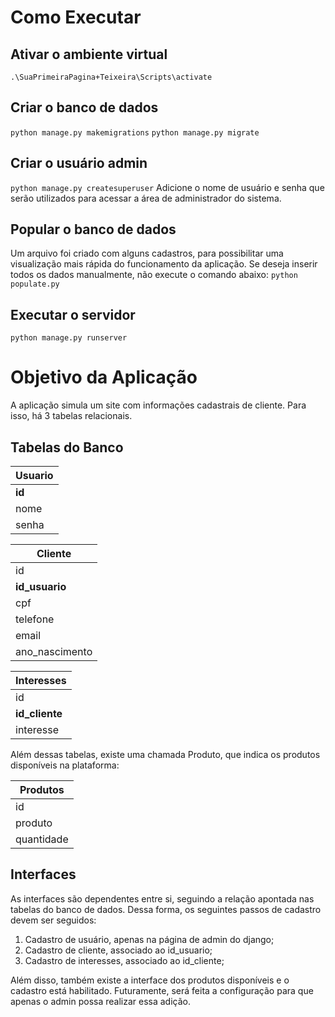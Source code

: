 # Como Executar

## Ativar o ambiente virtual
`.\SuaPrimeiraPagina+Teixeira\Scripts\activate`

## Criar o banco de dados
`python manage.py makemigrations`
`python manage.py migrate`

## Criar o usuário admin
`python manage.py createsuperuser`
Adicione o nome de usuário e senha que serão utilizados para acessar a área de administrador do sistema.

## Popular o banco de dados
Um arquivo foi criado com alguns cadastros, para possibilitar uma visualização mais rápida do funcionamento da aplicação. Se deseja inserir todos os dados manualmente, não execute o comando abaixo:
`python populate.py`

## Executar o servidor
`python manage.py runserver`

# Objetivo da Aplicação

A aplicação simula um site com informações cadastrais de cliente. Para isso, há 3 tabelas relacionais.

## Tabelas do Banco

| Usuario      |
|--------------|
| **id**       |
| nome         |
| senha        |

| Cliente           |
|-------------------|
| id                |
| **id_usuario**    |
| cpf               |
| telefone          |
| email             |
| ano_nascimento    |

| Interesses        |
|-------------------|
| id                |
| **id_cliente**    |
| interesse         |

Além dessas tabelas, existe uma chamada Produto, que indica os produtos disponíveis na plataforma:

| Produtos          |
|-------------------|
| id                |
| produto           |
| quantidade        |

## Interfaces

As interfaces são dependentes entre si, seguindo a relação apontada nas tabelas do banco de dados. Dessa forma, os seguintes passos de cadastro devem ser seguidos:

1) Cadastro de usuário, apenas na página de admin do django;
2) Cadastro de cliente, associado ao id_usuario;
3) Cadastro de interesses, associado ao id_cliente;

Além disso, também existe a interface dos produtos disponíveis e o cadastro está habilitado. Futuramente, será feita a configuração para que apenas o admin possa realizar essa adição.
